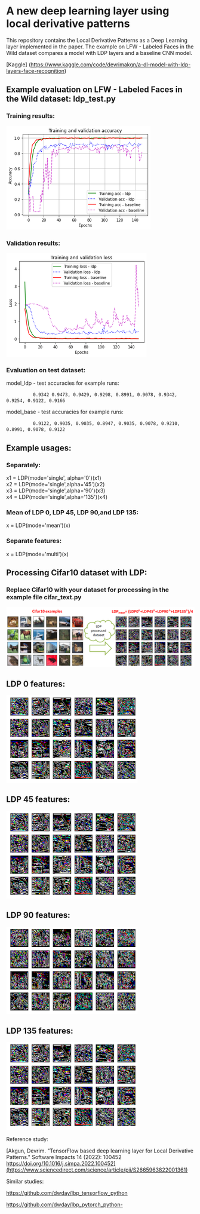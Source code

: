 # A new deep learning layer using local derivative patterns 

This repository contains the Local Derivative Patterns as a Deep Learning layer implemented in the paper. The example on LFW - Labeled Faces in the Wild dataset compares a model with LDP layers and a baseline CNN model. 

[Kaggle] (https://www.kaggle.com/code/devrimakgn/a-dl-model-with-ldp-layers-face-recognition)

## Example evaluation on LFW - Labeled Faces in the Wild dataset: ldp_test.py

###  Training results:
![alt text](images/hist_train.png)
###  Validation results:
![alt text](images/hist_loss.png)

###  Evaluation on test dataset:
  model_ldp - test accuracies for example runs:

              0.9342 0.9473, 0.9429, 0.9298, 0.8991, 0.9078, 0.9342, 0.9254, 0.9122, 0.9166 

  model_base - test accuracies for example runs:

              0.9122, 0.9035, 0.9035, 0.8947, 0.9035, 0.9078, 0.9210, 0.8991, 0.9078, 0.9122


## Example usages:
### Separately:
  x1 = LDP(mode='single', alpha='0')(x1)    
  x2 = LDP(mode='single',alpha='45')(x2)    
  x3 = LDP(mode='single',alpha='90')(x3)    
  x4 = LDP(mode='single',alpha='135')(x4)   
### Mean of LDP 0, LDP 45, LDP 90,and LDP 135:   
  x = LDP(mode='mean')(x)   
### Separate features:   
  x = LDP(mode='multi')(x)    
  
## Processing Cifar10 dataset with LDP:
### Replace Cifar10 with your dataset for processing in the example file cifar_text.py
![alt text](images/cifar10_ldb.png)

##  LDP 0 features:
![alt text](images/ldp_0.png)
##  LDP 45 features:
![alt text](images/ldp_45.png)
##  LDP 90 features:
![alt text](images/ldp_90.png)
##  LDP 135 features:
![alt text](images/ldp_135.png)


Reference study:

[Akgun, Devrim. "TensorFlow based deep learning layer for Local Derivative Patterns." Software Impacts 14 (2022): 100452 https://doi.org/10.1016/j.simpa.2022.100452](https://www.sciencedirect.com/science/article/pii/S2665963822001361)

Similar studies:

https://github.com/dwday/lbp_tensorflow_python

https://github.com/dwday/lbp_pytorch_python-
